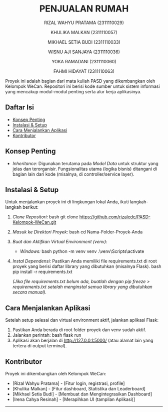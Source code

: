 # <h1 align="center">PENJUALAN RUMAH</h1>
<p align="center">RIZAL WAHYU PRATAMA (2311110029)</p>
<p align="center">KHULIKA MALKAN (2311110057)</p>
<p align="center">MIKHAEL SETIA BUDI (2311110033)</p>
<p align="center">WISNU AJI SANJAYA (2311110036)</p>
<p align="center">YOKA RAMADANI (2311110060)</p>
<p align="center">FAHMI HIDAYAT (2311110063)</p>

Proyek ini adalah bagian dari mata kuliah PASD yang dikembangkan oleh Kelompok WeCan. Repositori ini berisi kode sumber untuk sistem informasi yang mencakup modul-modul penting serta alur kerja aplikasinya.

## Daftar Isi
- [Konsep Penting](#konsep-penting)
- [Instalasi & Setup](#instalasi--setup)
- [Cara Menjalankan Aplikasi](#cara-menjalankan-aplikasi)
- [Kontributor](#kontributor)

## Konsep Penting
- *Inheritance:* Digunakan terutama pada *Model Data* untuk struktur yang jelas dan terorganisir. Fungsionalitas utama (logika bisnis) ditangani di bagian lain dari kode (misalnya, di controller/service layer).

## Instalasi & Setup
Untuk menjalankan proyek ini di lingkungan lokal Anda, ikuti langkah-langkah berikut:
1.  *Clone Repositori:*
    bash
    git clone https://github.com/rizaledc/PASD-Kelompok-WeCan.git
    
2.  *Masuk ke Direktori Proyek:*
    bash
    cd Nama-Folder-Proyek-Anda
    
3.  *Buat dan Aktifkan Virtual Environment (venv):*
    *   *Windows:*
        bash
        python -m venv venv
        .\venv\Scripts\activate
        
4.  *Instal Dependensi:*
    Pastikan Anda memiliki file requirements.txt di root proyek yang berisi daftar library yang dibutuhkan (misalnya Flask).
    bash
    pip install -r requirements.txt
    
    *(Jika file requirements.txt belum ada, buatlah dengan pip freeze > requirements.txt setelah menginstal semua library yang dibutuhkan secara manual).*

## Cara Menjalankan Aplikasi
Setelah setup selesai dan virtual environment aktif, jalankan aplikasi Flask:
1.  Pastikan Anda berada di root folder proyek dan venv sudah aktif.
2.  Jalankan perintah:
    bash
    flask run
3.  Aplikasi akan berjalan di http://127.0.0.1:5000/ (atau alamat lain yang tertera di output terminal).


## Kontributor
Proyek ini dikembangkan oleh Kelompok WeCan:
- [Rizal Wahyu Pratama] - [Fitur login, registrasi, profile]
- [Khulika Malkan] - [Fitur dashboard, Statistika dan Leaderboard]
- [Mikhael Setia Budi] - [Membuat dan Mengintegrasikan Dashboard]
- [Irena Cahya Resinah] - [Merapihkan UI (tampilan Aplikasi)]
---
